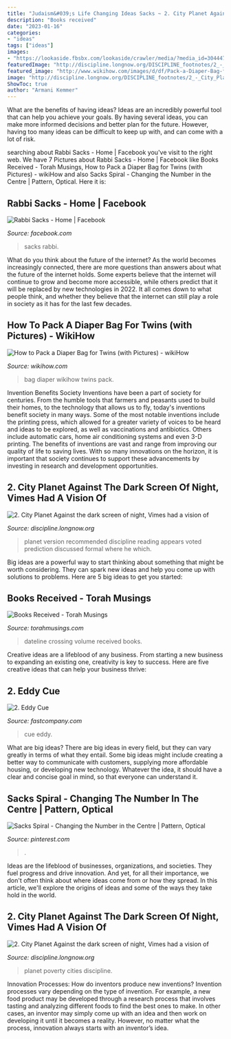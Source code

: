 ```yaml
---
title: "Judaism&#039;s Life Changing Ideas Sacks ~ 2. City Planet Against The Dark Screen Of Night, Vimes Had A Vision Of"
description: "Books received"
date: "2023-01-16"
categories:
- "ideas"
tags: ["ideas"]
images:
- "https://lookaside.fbsbx.com/lookaside/crawler/media/?media_id=3044477798936688"
featuredImage: "http://discipline.longnow.org/DISCIPLINE_footnotes/2_-_City_Planet_files/shapeimage_22.png"
featured_image: "http://www.wikihow.com/images/d/df/Pack-a-Diaper-Bag-for-Twins-Step-18.jpg"
image: "http://discipline.longnow.org/DISCIPLINE_footnotes/2_-_City_Planet_files/untitled_1.jpg"
ShowToc: true
author: "Armani Kemmer"
---
```



What are the benefits of having ideas?
Ideas are an incredibly powerful tool that can help you achieve your goals. By having several ideas, you can make more informed decisions and better plan for the future. However, having too many ideas can be difficult to keep up with, and can come with a lot of risk.

	

		
searching about Rabbi Sacks - Home | Facebook you've visit to the right web. We have 7 Pictures about Rabbi Sacks - Home | Facebook like Books Received - Torah Musings, How to Pack a Diaper Bag for Twins (with Pictures) - wikiHow and also Sacks Spiral - Changing the Number in the Centre | Pattern, Optical. Here it is:
		
    
## Rabbi Sacks - Home | Facebook

<img loading=lazy src="https://lookaside.fbsbx.com/lookaside/crawler/media/?media_id=3044477798936688" onerror="this.onerror=null;this.src='https://tse2.mm.bing.net/th?id=OIP.KUkHskrMDmGBOJWgxHlGvgHaFf&amp;pid=15.1';" alt="Rabbi Sacks - Home | Facebook">

_Source: facebook.com_

>sacks rabbi. 

	

What do you think about the future of the internet?
As the world becomes increasingly connected, there are more questions than answers about what the future of the internet holds. Some experts believe that the internet will continue to grow and become more accessible, while others predict that it will be replaced by new technologies in 2022. It all comes down to what people think, and whether they believe that the internet can still play a role in society as it has for the last few decades.

    
## How To Pack A Diaper Bag For Twins (with Pictures) - WikiHow

<img loading=lazy src="http://www.wikihow.com/images/d/df/Pack-a-Diaper-Bag-for-Twins-Step-18.jpg" onerror="this.onerror=null;this.src='https://tse2.mm.bing.net/th?id=OIP.pk5C7TtR9lrDx_FomMvV_wHaFj&amp;pid=15.1';" alt="How to Pack a Diaper Bag for Twins (with Pictures) - wikiHow">

_Source: wikihow.com_

>bag diaper wikihow twins pack. 

	

Invention Benefits Society
Inventions have been a part of society for centuries. From the humble tools that farmers and peasants used to build their homes, to the technology that allows us to fly, today's inventions benefit society in many ways. 
Some of the most notable inventions include the printing press, which allowed for a greater variety of voices to be heard and ideas to be explored, as well as vaccinations and antibiotics. Others include automatic cars, home air conditioning systems and even 3-D printing. 
The benefits of inventions are vast and range from improving our quality of life to saving lives. With so many innovations on the horizon, it is important that society continues to support these advancements by investing in research and development opportunities.

    
## 2. City Planet Against The Dark Screen Of Night, Vimes Had A Vision Of

<img loading=lazy src="http://discipline.longnow.org/DISCIPLINE_footnotes/2_-_City_Planet_files/untitled_1.jpg" onerror="this.onerror=null;this.src='https://tse2.mm.bing.net/th?id=OIP.ewMmjQSUFAXr56fuKKnrKAAAAA&amp;pid=15.1';" alt="2. City Planet Against the dark screen of night, Vimes had a vision of">

_Source: discipline.longnow.org_

>planet version recommended discipline reading appears voted prediction discussed formal where he which. 

	

Big ideas are a powerful way to start thinking about something that might be worth considering. They can spark new ideas and help you come up with solutions to problems. Here are 5 big ideas to get you started: 

    
## Books Received - Torah Musings

<img loading=lazy src="https://www.torahmusings.com/wp-content/uploads/2020/09/dateline.jpg" onerror="this.onerror=null;this.src='https://tse4.mm.bing.net/th?id=OIP.KgmSoseMtcRWINdGRT5NYQHaGR&amp;pid=15.1';" alt="Books Received - Torah Musings">

_Source: torahmusings.com_

>dateline crossing volume received books. 

	

Creative ideas are a lifeblood of any business. From starting a new business to expanding an existing one, creativity is key to success. Here are five creative ideas that can help your business thrive:

    
## 2. Eddy Cue

<img loading=lazy src="https://images.fastcompany.net/image/upload/w_1280,f_auto,q_auto,fl_lossy/fc/3018716-poster-eddy-cue.jpg" onerror="this.onerror=null;this.src='https://tse2.mm.bing.net/th?id=OIP.kEm9sbvBTACA9ZBemxDdWQHaJ_&amp;pid=15.1';" alt="2. Eddy Cue">

_Source: fastcompany.com_

>cue eddy. 

	

What are big ideas?
There are big ideas in every field, but they can vary greatly in terms of what they entail. Some big ideas might include creating a better way to communicate with customers, supplying more affordable housing, or developing new technology. Whatever the idea, it should have a clear and concise goal in mind, so that everyone can understand it.

    
## Sacks Spiral - Changing The Number In The Centre | Pattern, Optical

<img loading=lazy src="https://i.pinimg.com/736x/0d/e6/a0/0de6a0d9efa1d77936fd52f4541440e7--gif-files-textures-patterns.jpg" onerror="this.onerror=null;this.src='https://tse1.mm.bing.net/th?id=OIP.rsa4RunGZH82qi2b64Y2jwHaHa&amp;pid=15.1';" alt="Sacks Spiral - Changing the Number in the Centre | Pattern, Optical">

_Source: pinterest.com_

>. 

	

Ideas are the lifeblood of businesses, organizations, and societies. They fuel progress and drive innovation. And yet, for all their importance, we don't often think about where ideas come from or how they spread. In this article, we'll explore the origins of ideas and some of the ways they take hold in the world.

    
## 2. City Planet Against The Dark Screen Of Night, Vimes Had A Vision Of

<img loading=lazy src="http://discipline.longnow.org/DISCIPLINE_footnotes/2_-_City_Planet_files/shapeimage_22.png" onerror="this.onerror=null;this.src='https://tse3.mm.bing.net/th?id=OIP.LfxgdW0xCGfmKxXXdRSVdwHaA0&amp;pid=15.1';" alt="2. City Planet Against the dark screen of night, Vimes had a vision of">

_Source: discipline.longnow.org_

>planet poverty cities discipline. 

	

Innovation Processes: How do inventors produce new inventions?
Invention processes vary depending on the type of invention. For example, a new food product may be developed through a research process that involves tasting and analyzing different foods to find the best ones to make. In other cases, an inventor may simply come up with an idea and then work on developing it until it becomes a reality. However, no matter what the process, innovation always starts with an inventor’s idea.

